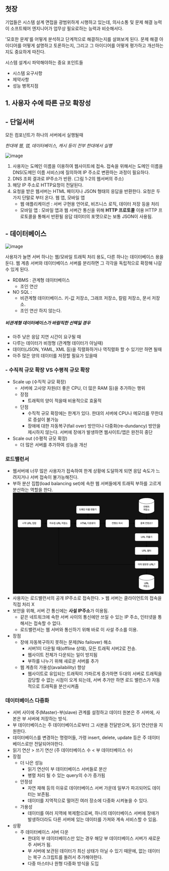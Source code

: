 ## 첫장
기업들은 시스템 설계 면접을 광범위하게 시행하고 있는데, 의사소통 및 문제 해결 능력이 소프트웨어 엔지니어가 업무상 필요로하는 능력과 비슷해서다.

'모호한 문제'를 어떻게 분석하고 단계적으로 해결하는지를 살펴보게 된다.
문제 해결 아이디어를 어떻게 설명하고 토론하는지, 그리고 그 아이디어를 어떻게 평가하고 개선하는지도 중요하게 따진다.

시스템 설계시 파악해야하는 중요 포인트들
- 시스템 요구사항
- 제약사항
- 성능 병목지점

## 1. 사용자 수에 따른 규모 확장성

## - 단일서버

모든 컴포넌트가 하나의 서버에서 실행될때

_한대에 웹, 앱, 데이터베이스, 캐시 등이 전부 한대에서 실행_

![image](https://github.com/yujindonut/Study/assets/78431728/427490c6-1173-4dda-b10c-7537f3414214)

1. 사용자는 도메인 이름을 이용하여 웹사이트에 접속. 접속을 위해서는 도메인 이름을 DNS(도메인 이름 서비스)에 질의하여 IP 주소로 변환하는 과정이 필요하다.
2. DNS 조회 결과로 IP주소가 반환. (그림 1-2의 웹서버의 주소)
3. 해당 IP 주소로 HTTP요청이 전달된다.
4. 요청을 받은 웹서버는 HTML 페이지나 JSON 형태의 응답을 반환한다.
요청은 두가지 단말로 부터 온다. 웹 앱, 모바일 앱
   - 웹 애플리케이션 : 서버 구현용 언어로, 비즈니스 로직, 데이터 저장 등을 처리
   - 모바일 앱 : 모바일 앱과 웹 서버간 통신을 위해 **HTTP 프로토콜** 이용 HTTP 프로토콜을 통해서 반환될 응답 데이터의 포맷으로는 보통 JSON이 사용됨.

## - 데이터베이스

![image](https://github.com/yujindonut/Study/assets/78431728/93650892-c7ad-413e-ac7b-55f7721b8418)

사용자가 늘면 서버 하나는 웹/모바일 트래픽 처리 용도, 다른 하나는 데이터베이스 용을 둔다.
웹 계층 서버와 데이터베이스 서버를 분리하면 그 각각을 독립적으로 확장해 나갈 수 있게 된다.

- RDBMS : 관계형 데이터베이스
  - 조인 연산
- NO SQL : 
  - 비관계형 데이터베이스. 키-값 저장소, 그래프 저장소, 칼럼 저장소, 문서 저장소.
  - 조인 연산 하지 않는다.

##### 비관계형 데이터베이스가 바람직한 선택일 경우

- 아주 낮은 응답 지연 시간이 요구될 때
- 다루는 데이터가 비정형 (관계형 데이터가 아닐때)
- 데이터(JSON, YAML, XML 등)을 직렬화하거나 역직렬화 할 수 있기만 하면 될때
- 아주 많은 양의 데이터를 저장할 필요가 있을때


### - 수직적 규모 확장 VS 수평적 규모 확장
- Scale up (수직적 규모 확장)
  - 서버에 고사양 자원(더 좋은 CPU, 더 많은 RAM 등)을 추가하는 행위
  - 장점
    - 트래픽의 양이 적을때 비용적으로 효울적
  - 단점
    - 수직적 규모 확장에는 한계가 있다. 한대의 서버에 CPU나 메모리를 무한대로 증설이 불가능
    - 장애에 대한 자동복구(fail over) 방안이나 다중화(re-dundancy) 방안을 제시하지 않는다. 서버에 장애가 발생하면 웹사이트/앱은 완전히 중단
- Scale out (수평적 규모 확장)
  - 더 많은 서버를 추가하여 성능을 개선

### 로드밸런서
- 웹서버에 너무 많은 사용자가 접속하여 한계 상황에 도달하게 되면 응답 속도가 느려지거나 서버 접속이 불가능해진다.
- 부하 분산 집합(load balancing set)에 속한 웹 서버들에게 트래픽 부하를 고르게 분산하는 역할을 한다.
![img.png](img.png)
- 사용자는 로드밸런서의 공개 IP주소로 접속한다. > 웹 서버는 클라이언트의 접속을 직접 처리 X
- 보안을 위해, 서버 간 통신에는 **사설 IP주소**가 이용됨.
  - 같은 네트워크에 속한 서버 사이의 통신에만 쓰일 수 있는 IP 주소, 인터넷을 통해서는 접속할 수 없다.
  - 로드밸런서는 웹 서버와 통신하기 위해 바로 이 사설 주소를 이용.
- 장점
  - 장애 자동복구하지 못하는 문제(No failover) 해소
    - 서버1이 다운될 때(offline 상태), 모든 트래픽 서버2로 전송.
    - 웹사이트 전체가 다운되는 일이 방지됨
    - 부하를 나누기 위해 새로운 서버를 추가
  - 웹 계층의 가용성(availability) 향상
    - 웹사이트로 유입되는 트래픽이 가파르게 증가하면 두대의 서버로 트래픽을 감당할 수 없는 시점이 오게 되는데, 서버 추가만 하면 로드 밸런스가 자동적으로 트래픽을 분산시켜줌

### 데이터베이스 다중화 
- 서버 사이에 주(Master)-부(slave) 관계를 설정하고 데이터 원본은 주 서버에, 사본은 부 서버에 저장하는 방식.
- 부 데이터베이스는 주 데이터베이스로부터 그 사본을 전달받으며, 읽기 연산만을 지원한다. 
- 데이터베이스를 변경하는 명령어들, 가령 insert, delete, update 등은 주 데이터베이스로만 전달되어야한다.
- 읽기 연산 > 쓰기 연산 (주 데이터베이스 수 < 부 데이터베이스 수)
- 장점
  - 더 나은 성능 
    - 읽기 연산이 부 데이터베이스 서버들로 분산
    - 병렬 처리 될 수 있는 query의 수가 증가됨
  - 안정성
    - 자연 재해 등의 이유로 데이터베이스 서버 가운데 일부가 파괴되어도 데이터는 보존됨.
    - 데이터를 지역적으로 떨어진 여러 장소에 다중화 시켜놓을 수 있다.
  - 가용성
    - 데이터를 여러 지역에 복제함으로써, 하나의 데이터베이스 서버에 장애가 발생하더라도 다른 서버에 있는 데이터를 가져와 계속 서비스할 수 있음.
- 상황 
  - 주 데이터베이스 서버 다운
    - 한대의 부 데이터베이스만 있는 경우 해당 부 데이터베이스 서버가 새로운 주 서버가 됨.
    - 부 서버에 보관된 데이터가 최신 상태가 아닐 수 있기 때문에, 없는 데이터는 복구 스크립트를 돌려서 추가해야한다.
    - 다중 마스터나 원형 다중화 방식을 도입
